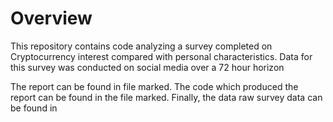 # Overview

This repository contains code analyzing a survey completed on Cryptocurrency interest compared with personal characteristics.
Data for this survey was conducted on social media over a 72 hour horizon 

The report can be found in file marked. The code which produced the report can be found in the file marked. Finally, the data raw survey data can be found in
